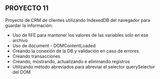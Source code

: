 ## PROYECTO 11 

Proyecto de CRM de clientes utilizando IndexedDB del navegador para guardar la información:
- Uso de IIFE para mantener los valores de las variables solo en ese archivo  
- Uso de document - DOMContentLoaded
- Creando la conexión de la DB y validación en caso de errores
- Creando transacciones 
- Creando, mostrando, actualizando e eliminando registros
- Utilizando método abreviados para abreviar el selector querySelector del DOM

